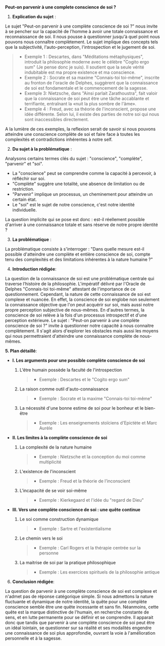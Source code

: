 **Peut-on parvenir à une complete conscience de soi ?**

1. **Explication du sujet** :

Le sujet "Peut-on parvenir à une complète conscience de soi ?" nous invite à se pencher sur la capacité de l'homme à avoir une totale connaissance et reconnaissance de soi. Il nous pousse à questionner jusqu'à quel point nous pouvons nous connaître complètement. Le sujet implique des concepts tels que la subjectivité, l'auto-perception, l'introspection et le jugement de soi.

> - Exemple 1 : Descartes, dans "Méditations métaphysiques", introduit la philosophie moderne avec le célèbre "Cogito ergo sum" (Je pense donc je suis). Il soutient que la seule vérité indubitable est ma propre existence et ma conscience.
> - Exemple 2 : Socrate et sa maxime "Connais-toi toi-même", inscrite au fronton de l'oracle de Delphes, suggèrent que la connaissance de soi est fondamentale et le commencement de la sagesse.
> - Exemple 3: Nietzsche, dans "Ainsi parlait Zarathoustra", fait valoir que la connaissance de soi peut être une tâche accablante et terrifiante, entraînant la «nuit la plus sombre de l'âme». 
> - Exemple 4 : Freud, avec sa théorie de l'inconscient, propose une idée différente. Selon lui, il existe des parties de notre soi qui nous sont inaccessibles directement. 

A la lumière de ces exemples, la reflexion serait de savoir si nous pouvons atteindre une conscience complète de soi et faire face à toutes les complexités et contradictions inhérentes à notre self.

2. **Du sujet à la problématique** :

Analysons certains termes clés du sujet : "conscience", "complète", "parvenir" et "soi". 
- La "conscience" peut se comprendre comme la capacité à percevoir, à réfléchir sur soi. 
- "Complète" suggère une totalité, une absence de limitation ou de restriction.
- "Parvenir" implique un processus, un cheminement pour atteindre un certain état.
- Le "soi" est le sujet de notre conscience, c'est notre identité individuelle.
 
La question implicite qui se pose est donc : est-il réellement possible d'arriver à une connaissance totale et sans réserve de notre propre identité ?

3. **La problématique** :

La problématique consiste à s'interroger : "Dans quelle mesure est-il possible d'atteindre une complète et entière conscience de soi, compte tenu des complexités et des limitations inhérentes à la nature humaine ?"

4. **Introduction rédigée**: 

La question de la connaissance de soi est une problématique centrale qui traverse l’histoire de la philosophie. L'impératif délivré par l'Oracle de Delphes "Connais-toi toi-même" attestant de l'importance de ce questionnement. Cependant, la nature de cette connaissance de soi est complexe et nuancée. En effet, la conscience de soi englobe non seulement la connaissance objective que l'on peut acquérir sur soi, mais aussi notre propre perception subjective de nous-mêmes. En d'autres termes, la conscience de soi relève à la fois d'un processus introspectif et d'une perception extérieure. Le sujet : "Peut-on parvenir à une complète conscience de soi ?" invite à questionner notre capacité à nous connaitre complètement. Il s'agit alors d'explorer les obstacles mais aussi les moyens qui nous permettraient d'atteindre une connaissance complète de nous-mêmes.

 **5. Plan détaillé**:

* **I. Les arguments pour une possible complète conscience de soi**

    1. L'être humain possède la faculté de l'introspection
          > - Exemple : Descartes et le "Cogito ergo sum"
    
    2. La raison comme outil d'auto-connaissance 
          > - Exemple : Socrate et la maxime "Connais-toi toi-même"
          
    3. La nécessité d'une bonne estime de soi pour le bonheur et le bien-être
          > - Exemple : Les enseignements stoïciens d'Epictète et Marc Aurèle
    
* **II. Les limites à la complète conscience de soi**

    1. La complexité de la nature humaine 
          > - Exemple : Nietzsche et la conception du moi comme multiplicité

    2. L'existence de l'inconscient
          > - Exemple : Freud et la théorie de l’inconscient   

    3. L'incapacité de se voir soi-même
          > - Exemple : Kierkegaard et l'idée du "regard de Dieu"
  
* **III. Vers une complète conscience de soi : une quête continue**
    
    1. Le soi comme construction dynamique
          > - Exemple : Sartre et l'existentialisme
    
    2.  Le chemin vers le soi
          > - Exemple : Carl Rogers et la thérapie centrée sur la personne

    3. La maitrise de soi par la pratique philosophique
          > - Exemple : Les exercices spirituels de la philosophie antique  
    
6. **Conclusion rédigée**: 

La question de parvenir à une complète conscience de soi est complexe et n'admet pas de réponse catégorique simple. Si nous admettons la nature fluctuante et dynamique de notre identité, la quête pour une complète conscience semble être une quête incessante et sans fin. Néanmoins, cette quête est la marque distinctive de l'humain, en recherche constante de sens, et en lutte permanente pour se définir et se comprendre. Il apparait donc que tandis que parvenir à une complète conscience de soi peut être un idéal lointain, se questionner sur sa réalité et ses modalités engendre une connaissance de soi plus approfondie, ouvrant la voie à l'amélioration personnelle et à la sagesse.
